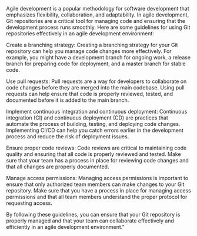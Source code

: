 Agile development is a popular methodology for software development that emphasizes flexibility, collaboration, and adaptability. In agile development, Git repositories are a critical tool for managing code and ensuring that the development process runs smoothly. Here are some guidelines for using Git repositories effectively in an agile development environment:

Create a branching strategy: Creating a branching strategy for your Git repository can help you manage code changes more effectively. For example, you might have a development branch for ongoing work, a release branch for preparing code for deployment, and a master branch for stable code.

Use pull requests: Pull requests are a way for developers to collaborate on code changes before they are merged into the main codebase. Using pull requests can help ensure that code is properly reviewed, tested, and documented before it is added to the main branch.

Implement continuous integration and continuous deployment: Continuous integration (CI) and continuous deployment (CD) are practices that automate the process of building, testing, and deploying code changes. Implementing CI/CD can help you catch errors earlier in the development process and reduce the risk of deployment issues.

Ensure proper code reviews: Code reviews are critical to maintaining code quality and ensuring that all code is properly reviewed and tested. Make sure that your team has a process in place for reviewing code changes and that all changes are properly documented.

Manage access permissions: Managing access permissions is important to ensure that only authorized team members can make changes to your Git repository. Make sure that you have a process in place for managing access permissions and that all team members understand the proper protocol for requesting access.

By following these guidelines, you can ensure that your Git repository is properly managed and that your team can collaborate effectively and efficiently in an agile development environment."
